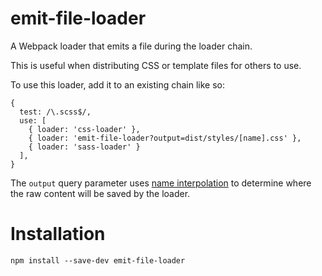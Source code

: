 # emit-file-loader

A Webpack loader that emits a file during the loader chain.

This is useful when distributing CSS or template files for others to use.

To use this loader, add it to an existing chain like so:

```
{
  test: /\.scss$/,
  use: [
    { loader: 'css-loader' },
    { loader: 'emit-file-loader?output=dist/styles/[name].css' },
    { loader: 'sass-loader' }
  ],
}
```

The `output` query parameter uses [name interpolation](https://github.com/webpack/loader-utils#interpolatename)
to determine where the raw content will be saved by the loader.

# Installation

```
npm install --save-dev emit-file-loader
```
